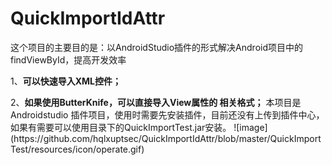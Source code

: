 # QuickImportIdAttr
 <p>这个项目的主要目的是：以AndroidStudio插件的形式解决Android项目中的findViewById，提高开发效率</p>
 <p>1、<b>可以快速导入XML控件；</b></p>
 2、<b>如果使用ButterKnife，可以直接导入View属性的 相关格式；</b>
 本项目是Androidstudio 插件项目，使用时需要先安装插件，目前还没有上传到插件中心，如果有需要可以使用目录下的QuickImportTest.jar安装。
![image](https://github.com/hqlxuptsec/QuickImportIdAttr/blob/master/QuickImportTest/resources/icon/operate.gif)
